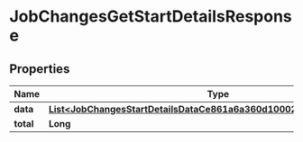 

# JobChangesGetStartDetailsResponse


## Properties

| Name | Type | Description | Notes |
|------------ | ------------- | ------------- | -------------|
|**data** | [**List&lt;JobChangesStartDetailsDataCe861a6a360d10002d40f176b7180020&gt;**](JobChangesStartDetailsDataCe861a6a360d10002d40f176b7180020.md) |  |  [optional] |
|**total** | **Long** |  |  [optional] |



